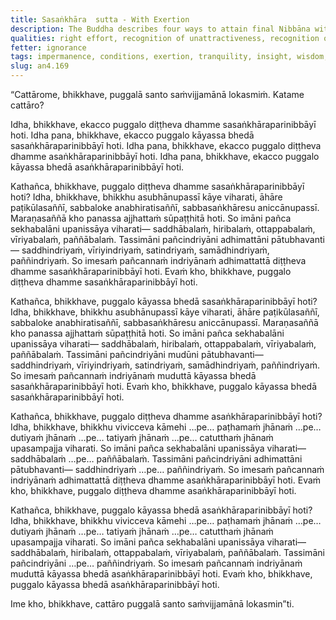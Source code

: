 ```yaml
---
title: Sasaṅkhāra  sutta - With Exertion
description: The Buddha describes four ways to attain final Nibbāna with or without exertion.
qualities: right effort, recognition of unattractiveness, recognition of unsatisfactoriness, recognition of impermanence, recollection of death, faith, conscience, fear of wrongdoing, vigour, mindfulness, collectedness, wise attention, examination, solitude, full awareness
fetter: ignorance
tags: impermanence, conditions, exertion, tranquility, insight, wisdom, jhāna, an, an4
slug: an4.169
---
```


“Cattārome, bhikkhave, puggalā santo saṁvijjamānā lokasmiṁ. Katame cattāro?

Idha, bhikkhave, ekacco puggalo diṭṭheva dhamme sasaṅkhāraparinibbāyī hoti.
Idha pana, bhikkhave, ekacco puggalo kāyassa bhedā sasaṅkhāraparinibbāyī hoti.
Idha pana, bhikkhave, ekacco puggalo diṭṭheva dhamme asaṅkhāraparinibbāyī hoti.
Idha pana, bhikkhave, ekacco puggalo kāyassa bhedā asaṅkhāraparinibbāyī hoti.

Kathañca, bhikkhave, puggalo diṭṭheva dhamme sasaṅkhāraparinibbāyī hoti? Idha, bhikkhave, bhikkhu asubhānupassī kāye viharati, āhāre paṭikūlasaññī, sabbaloke anabhiratisaññī, sabbasaṅkhāresu aniccānupassī. Maraṇasaññā kho panassa ajjhattaṁ sūpaṭṭhitā hoti. So imāni pañca sekhabalāni upanissāya viharati— saddhābalaṁ, hiribalaṁ, ottappabalaṁ, vīriyabalaṁ, paññābalaṁ. Tassimāni pañcindriyāni adhimattāni pātubhavanti— saddhindriyaṁ, vīriyindriyaṁ, satindriyaṁ, samādhindriyaṁ, paññindriyaṁ. So imesaṁ pañcannaṁ indriyānaṁ adhimattattā diṭṭheva dhamme sasaṅkhāraparinibbāyī hoti. Evaṁ kho, bhikkhave, puggalo diṭṭheva dhamme sasaṅkhāraparinibbāyī hoti.

Kathañca, bhikkhave, puggalo kāyassa bhedā sasaṅkhāraparinibbāyī hoti? Idha, bhikkhave, bhikkhu asubhānupassī kāye viharati, āhāre paṭikūlasaññī, sabbaloke anabhiratisaññī, sabbasaṅkhāresu aniccānupassī. Maraṇasaññā kho panassa ajjhattaṁ sūpaṭṭhitā hoti. So imāni pañca sekhabalāni upanissāya viharati— saddhābalaṁ, hiribalaṁ, ottappabalaṁ, vīriyabalaṁ, paññābalaṁ. Tassimāni pañcindriyāni mudūni pātubhavanti— saddhindriyaṁ, vīriyindriyaṁ, satindriyaṁ, samādhindriyaṁ, paññindriyaṁ. So imesaṁ pañcannaṁ indriyānaṁ muduttā kāyassa bhedā sasaṅkhāraparinibbāyī hoti. Evaṁ kho, bhikkhave, puggalo kāyassa bhedā sasaṅkhāraparinibbāyī hoti.

Kathañca, bhikkhave, puggalo diṭṭheva dhamme asaṅkhāraparinibbāyī hoti? Idha, bhikkhave, bhikkhu vivicceva kāmehi …pe… paṭhamaṁ jhānaṁ …pe… dutiyaṁ jhānaṁ …pe… tatiyaṁ jhānaṁ …pe… catutthaṁ jhānaṁ upasampajja viharati. So imāni pañca sekhabalāni upanissāya viharati— saddhābalaṁ …pe… paññābalaṁ. Tassimāni pañcindriyāni adhimattāni pātubhavanti— saddhindriyaṁ …pe… paññindriyaṁ. So imesaṁ pañcannaṁ indriyānaṁ adhimattattā diṭṭheva dhamme asaṅkhāraparinibbāyī hoti. Evaṁ kho, bhikkhave, puggalo diṭṭheva dhamme asaṅkhāraparinibbāyī hoti.

Kathañca, bhikkhave, puggalo kāyassa bhedā asaṅkhāraparinibbāyī hoti? Idha, bhikkhave, bhikkhu vivicceva kāmehi …pe… paṭhamaṁ jhānaṁ …pe… dutiyaṁ jhānaṁ …pe… tatiyaṁ jhānaṁ …pe… catutthaṁ jhānaṁ upasampajja viharati. So imāni pañca sekhabalāni upanissāya viharati— saddhābalaṁ, hiribalaṁ, ottappabalaṁ, vīriyabalaṁ, paññābalaṁ. Tassimāni pañcindriyāni …pe… paññindriyaṁ. So imesaṁ pañcannaṁ indriyānaṁ muduttā kāyassa bhedā asaṅkhāraparinibbāyī hoti. Evaṁ kho, bhikkhave, puggalo kāyassa bhedā asaṅkhāraparinibbāyī hoti.

Ime kho, bhikkhave, cattāro puggalā santo saṁvijjamānā lokasmin”ti.
